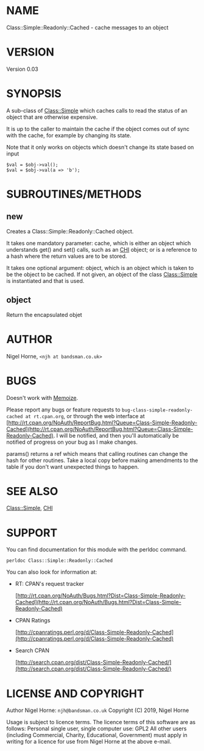 # NAME

Class::Simple::Readonly::Cached - cache messages to an object

# VERSION

Version 0.03

# SYNOPSIS

A sub-class of [Class::Simple](https://metacpan.org/pod/Class::Simple) which caches calls to read
the status of an object that are otherwise expensive.

It is up to the caller to maintain the cache if the object comes out of sync with the cache,
for example by changing its state.

Note that it only works on objects which doesn't change its state based on input

    $val = $obj->val();
    $val = $obj->val(a => 'b');

# SUBROUTINES/METHODS

## new

Creates a Class::Simple::Readonly::Cached object.

It takes one mandatory parameter: cache,
which is either an object which understands get() and set() calls,
such as an [CHI](https://metacpan.org/pod/CHI) object;
or is a reference to a hash where the return values are to be stored.

It takes one optional argument: object,
which is an object which is taken to be the object to be cached.
If not given, an object of the class [Class::Simple](https://metacpan.org/pod/Class::Simple) is instantiated
and that is used.

## object

Return the encapsulated objet

# AUTHOR

Nigel Horne, `<njh at bandsman.co.uk>`

# BUGS

Doesn't work with [Memoize](https://metacpan.org/pod/Memoize).

Please report any bugs or feature requests to `bug-class-simple-readonly-cached at rt.cpan.org`,
or through the web interface at
[http://rt.cpan.org/NoAuth/ReportBug.html?Queue=Class-Simple-Readonly-Cached](http://rt.cpan.org/NoAuth/ReportBug.html?Queue=Class-Simple-Readonly-Cached).
I will be notified, and then you'll
automatically be notified of progress on your bug as I make changes.

params() returns a ref which means that calling routines can change the hash
for other routines.
Take a local copy before making amendments to the table if you don't want unexpected
things to happen.

# SEE ALSO

[Class::Simple](https://metacpan.org/pod/Class::Simple), [CHI](https://metacpan.org/pod/CHI)

# SUPPORT

You can find documentation for this module with the perldoc command.

    perldoc Class::Simple::Readonly::Cached

You can also look for information at:

- RT: CPAN's request tracker

    [http://rt.cpan.org/NoAuth/Bugs.html?Dist=Class-Simple-Readonly-Cached](http://rt.cpan.org/NoAuth/Bugs.html?Dist=Class-Simple-Readonly-Cached)

- CPAN Ratings

    [http://cpanratings.perl.org/d/Class-Simple-Readonly-Cached](http://cpanratings.perl.org/d/Class-Simple-Readonly-Cached)

- Search CPAN

    [http://search.cpan.org/dist/Class-Simple-Readonly-Cached/](http://search.cpan.org/dist/Class-Simple-Readonly-Cached/)

# LICENSE AND COPYRIGHT

Author Nigel Horne: `njh@bandsman.co.uk`
Copyright (C) 2019, Nigel Horne

Usage is subject to licence terms.
The licence terms of this software are as follows:
Personal single user, single computer use: GPL2
All other users (including Commercial, Charity, Educational, Government)
must apply in writing for a licence for use from Nigel Horne at the
above e-mail.
